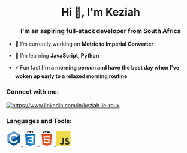 <h1 align="center">Hi 👋, I'm Keziah</h1>
<h3 align="center">I'm an aspiring full-stack developer from South Africa</h3>

- 🔭 I’m currently working on **Metric to Imperial Converter**

- 🌱 I’m learning **JavaScript, Python**

- ⚡ Fun fact **I'm a morning person and have the best day when I've woken up early to a relaxed morning routine**

<h3 align="left">Connect with me:</h3>
<p align="left">
<a href="https://linkedin.com/in/https://www.linkedin.com/in/keziah-le-roux" target="blank"><img align="center" src="https://raw.githubusercontent.com/rahuldkjain/github-profile-readme-generator/master/src/images/icons/Social/linked-in-alt.svg" alt="https://www.linkedin.com/in/keziah-le-roux" height="30" width="40" /></a>
</p>

<h3 align="left">Languages and Tools:</h3>
<p align="left"> <a href="https://www.cprogramming.com/" target="_blank" rel="noreferrer"> <img src="https://raw.githubusercontent.com/devicons/devicon/master/icons/c/c-original.svg" alt="c" width="40" height="40"/> </a> <a href="https://www.w3schools.com/css/" target="_blank" rel="noreferrer"> <img src="https://raw.githubusercontent.com/devicons/devicon/master/icons/css3/css3-original-wordmark.svg" alt="css3" width="40" height="40"/> </a> <a href="https://www.w3.org/html/" target="_blank" rel="noreferrer"> <img src="https://raw.githubusercontent.com/devicons/devicon/master/icons/html5/html5-original-wordmark.svg" alt="html5" width="40" height="40"/> </a> <a href="https://developer.mozilla.org/en-US/docs/Web/JavaScript" target="_blank" rel="noreferrer"> <img src="https://raw.githubusercontent.com/devicons/devicon/master/icons/javascript/javascript-original.svg" alt="javascript" width="40" height="40"/> </a> </p>
